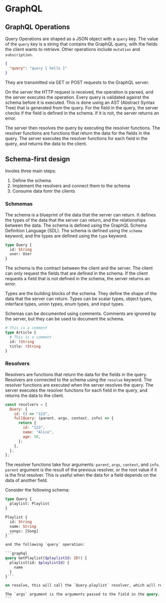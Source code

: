 # GraphQL

## GraphQL Operations

Query Operations are shaped as a JSON object with a `query` key. The value of the `query` key is a string that contains the GraphQL query, with the fields the client wants to retrieve. Other operations include `mutation` and `subscription`.

```json
{
  "query": "query { hello }"
}
```

They are transmitted via GET or POST requests to the GraphQL server.

On the server the HTTP request is received, the operation is parsed, and the server executes the operation. Every query is validated against the schema before it is executed. This is done using an AST (Abstract Syntax Tree) that is generated from the query. For the field in
the query, the server checks if the field is defined in the schema. If it is not, the server returns an error.

The server then resolves the query by executing the resolver functions. The resolver functions are functions that return the data for the fields in the query. The server executes the resolver functions for each field in the query, and returns the data to the client.

## Schema-first design

Involes three main steps:

1. Define the schema
2. Implement the resolvers and connect them to the schema
3. Consume data fomr the clients

### Schmemas

The schema is a blueprint of the data that the server can return. It defines the types of the data that the server can return, and the relationships between the data. The schema is defined using the GraphQL Schema Definition Language (SDL). The schema is defined using the `schema` keyword, and the types are defined using the `type` keyword.

```graphql
type Query {
  id: String
  user: User
}
```

The schema is the contract between the client and the server. The client can only request the fields that are defined in the schema. If the client requests a field that is not defined in the schema, the server returns an error.

Types are the building blocks of the schema. They define the shape of the data that the server can return. Types can be scalar types, object types, interface types, union types, enum types, and input types.

Schemas can be documented using comments. Comments are ignored by the server, but they can be used to document the schema.

```graphql
# This is a comment
type Article {
  # This is a comment
  id: !String
  title: !String
}
```

### Resolvers

Resolvers are functions that return the data for the fields in the query. Resolvers are connected to the schema using the `resolve` keyword. The resolver functions are executed when the server resolves the query. The server executes the resolver functions for each field in the query, and returns the data to the client.

```javascript
const resolvers = {
  Query: {
    id: () => "123",
    fullQuery: (parent, args, context, info) => {
      return {
        id: "123",
        name: "Alice",
        age: 30,
      };
    },
  },
};
```

The resolver functions take four arguments: `parent`, `args`, `context`, and `info`.
`parent` argument is the result of the previous resolver, or the root value if it is the first resolver. This is useful when the data for a field depends on the data of another field.

Consider the following schema:

````graphql
type Query {
  playlist: Playlist
}

Playlist {
  id: String
  name: String
  songs: [Song]
}```

and the following `query` operation:

```graphql
query GetPlaylist($playlistId: ID!) {
  playlist(id: $playlistId) {
    name
  }
}```

on resolve, this will call the `Query.playlist` resolver, which will return an object with the `id` and `name` fields. The `Playlist.name` field will be resolved by the `Playlist.name` resolver, which will return the value of the `name` field of the object returned by the `Query.playlist` resolver.

The `args` argument is the arguments passed to the field in the query. The `context` argument is an object that is shared between all resolvers. The `info` argument is an object that contains information about the query.
```
````
